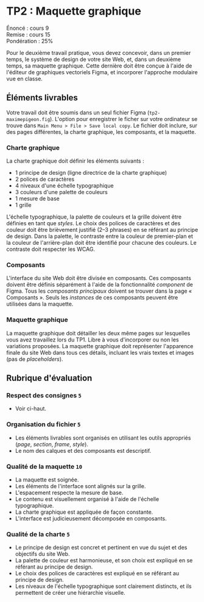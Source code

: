# TP2 : Maquette graphique

Énoncé : cours 9 \
Remise : cours 15 \
Pondération : 25%

Pour le deuxième travail pratique, vous devez concevoir, dans un premier temps, le système de design de votre site Web, et, dans un deuxième temps, sa maquette graphique. Cette dernière doit être conçue à l'aide de l'éditeur de graphiques vectoriels Figma, et incorporer l'approche modulaire vue en classe.

## Éléments livrables

Votre travail doit être soumis dans un seul fichier Figma (`tp2-maximepigeon.fig`). L'option pour enregistrer le ficher sur votre ordinateur se trouve dans `Main Menu > File > Save local copy`. Le fichier doit inclure, sur des pages différentes, la charte graphique, les composants, et la maquette.

### Charte graphique

La charte graphique doit définir les éléments suivants :

- 1 principe de design (ligne directrice de la charte graphique)
- 2 polices de caractères
- 4 niveaux d'une échelle typographique
- 3 couleurs d'une palette de couleurs
- 1 mesure de base
- 1 grille

L'échelle typographique, la palette de couleurs et la grille doivent être définies en tant que *styles*. Le choix des polices de caractères et des couleur doit être brièvement justifié (2–3 phrases) en se référant au principe de design. Dans la palette, le contraste entre la couleur de premier-plan et la couleur de l'arrière-plan doit être identifié pour chacune des couleurs. Le contraste doit respecter les WCAG.

### Composants

L'interface du site Web doit être divisée en composants. Ces composants doivent être définis séparément à l'aide de la fonctionnalité *component* de Figma. Tous les *composants principaux* doivent se trouver dans la page « Composants ». Seuls les *instances* de ces composants peuvent être utilisées dans la maquette.

### Maquette graphique

La maquette graphique doit détailler les deux même pages sur lesquelles vous avez travaillez lors du TP1. Libre à vous d'incorporer ou non les variations proposées. La maquette graphique doit représenter l'apparence finale du site Web dans tous ces détails, incluant les vrais textes et images (pas de *placeholders*).

## Rubrique d'évaluation

### Respect des consignes `5`

- Voir ci-haut.

### Organisation du fichier `5`

- Les éléments livrables sont organisés en utilisant les outils appropriés (*page*, *section*, *frame*, *style*).
- Le nom des calques et des composants est descriptif.

### Qualité de la maquette `10`

- La maquette est soignée.
- Les éléments de l'interface sont alignés sur la grille.
- L'espacement respecte la mesure de base.
- Le contenu est visuellement organisé à l'aide de l'échelle typographique.
- La charte graphique est appliquée de façon constante.
- L'interface est judicieusement décomposée en composants.

### Qualité de la charte `5`

- Le principe de design est concret et pertinent en vue du sujet et des objectifs du site Web.
- La palette de couleur est harmonieuse, et son choix est expliqué en se référant au principe de design.
- Le choix des polices de caractères est expliqué en se référant au principe de design.
- Les niveaux de l'échelle typographique sont clairement distincts, et ils permettent de créer une hiérarchie visuelle.